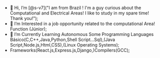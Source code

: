 - 👋 Hi, I’m [@s-v7]("I am from Brazil ! I'm a guy curious about the Computational and Electrical Areas! I like to study in my spare time! Thank you!");
- 👀 I’m Interested  in a job opportunity related to the computational Area! Function (Júnior);
- 🌱 I’m Currently Learning Autonomous Some Programming Languages Básico(C,C++,Java,Python,Shell Script...Sql),(Java Script,Node.js,Html,CSS),(Linux Operating Systems);
- Frameworks(React.js,Express.js,Django,)Compilers(GCC);
<!---
s-v7/s-v7 is a ✨ special ✨ repository because its `README.md` (this file) appears on your GitHub profile.
You can click the Preview link to take a look at your changes.
--->
